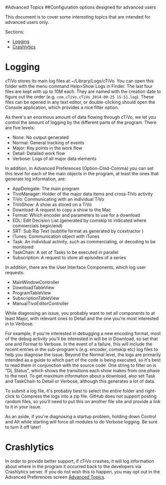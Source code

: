 #Advanced Topics
##Configuration options designed for advanced users

This document is to cover some interesting topics that are intended for advanced users only.

Sections:  

- [Logging ](#logging)
- [Crashlytics ](#Crashlytics)


# Logging

cTiVo stores its main log files at ~/Library/Logs/cTiVo. You can open this folder with the menu command Help>Show Logs in Finder. The last four files are kept with up to 10M each. They are named with the creation date to figure out the order (e.g. `com.cTiVo.cTiVo 2014-09-25 15-51.log`). These files can be opened in any text editor, or double-clicking should open the Console application, which provides a nice filter option.

As there's an enormous amount of data flowing through cTiVo, we let you control the amount of logging by the different parts of the program. There are five levels:

- None: No output generated
- Normal: General tracking of events
- Major: Key points in the work flow
- Detail: Detailed work flow
- Verbose: Logs of all major data elements

In addition, in Advanced Preferences (Option-Cmd-Comma) you can set this level for each of the main objects in the program, at least the ones that generate log information, are:

- AppDelegate: The main program
- TivoManager: Holder of the major data items and cross-TiVo activity
- TiVo: Communicating with an individual TiVo
- TiVoShow: A show as stored on a TiVo
- Download: A request to copy a show to the Mac
- Format: Which encoder and parameters to use for a download
- EDL: Edit Decision List (generated by comskip to indicated where commercials begin/end)
- SRT: Sub Rip Text (subtitle format as generated by ccextractor )
- iTunes: Communication object with iTunes
- Task: An individual activity, such as commercialing, or decoding to be monitored
- TaskChain: A set of Tasks to be executed in parallel
- Subscription: A request to store all episodes of a series

In addition, there are the User Interface Components, which log user requests: 

- MainWindowController
- DownloadTableView
- ProgramTableView
- SubscriptionTableView
- ManualTivoEditorController

While diagnosing an issue, you probably want to set all components to at least Major, with relevant ones to Detail and the one you're most interested in to Verbose. 

For example, if you're interested in debugging a new encoding format, most of the debug activity you'll be interested in will be in Download, so set that one and Format to Verbose.  In the event of a failure, this will include the recent entries in the sub-program's (e.g. encoder, comskip etc) log files to help you diagnose the issue. Beyond the Normal level, the logs are primarily intended as a guide to which part of the code is being executed, so it's best to read them in conjunction with the source code. One string to filter on is "DL Status", which shows the transitions each show makes from one phase to the next. To get maximum information about a download, also set Task and TaskChain to Detail or Verbose, although this generates a lot of data.

To submit a log file, it's probably best to select the entire folder and right-click to Compress the logs into a zip file. GitHub does not support posting random files, so you'll need to put this on another file site and provide a link to it in your issue.

As an aside, if you're diagnosing a startup problem, holding down Control and Alt while starting will force all modules to do Verbose logging. Be sure to turn it off later!

# Crashlytics

In order to provide better support, if cTiVo crashes, it will log information about where in the program it occurred back to the developers via Crashlytics server. If you do not wish this to happen, you may opt out in the Advanced Preferences screen [Advanced Topics](Advanced-Topics.md#advanced-settings).